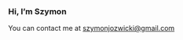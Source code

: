 
### Hi, I’m Szymon
You can contact me at [szymonjozwicki@gmail.com](mailto:szymonjozwicki@gmail.com)

